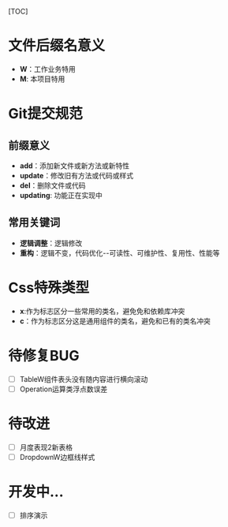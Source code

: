 [TOC]

# 文件后缀名意义
- **W**：工作业务特用
- **M**: 本项目特用

# Git提交规范
## 前缀意义
- **add**：添加新文件或新方法或新特性
- **update**：修改旧有方法或代码或样式
- **del**：删除文件或代码
- **updating**: 功能正在实现中

## 常用关键词
- **逻辑调整**：逻辑修改
- **重构**：逻辑不变，代码优化--可读性、可维护性、复用性、性能等

# Css特殊类型
- **x**:作为标志区分一些常用的类名，避免免和依赖库冲突
- **c**：作为标志区分这是通用组件的类名，避免和已有的类名冲突

# 待修复BUG
- [ ] TableW组件表头没有随内容进行横向滚动
- [ ] Operation运算类浮点数误差

# 待改进
- [ ] 月度表现2新表格
- [ ] DropdownW边框线样式

# 开发中...
- [ ] 排序演示

